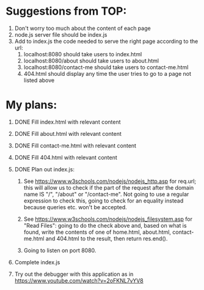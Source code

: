 # Suggestions from TOP:

1. Don't worry too much about the content of each page
2. node.js server file should be index.js
3. Add to index.js the code needed to serve the right page according to the url:
    1. localhost:8080 should take users to index.html
    2. localhost:8080/about should take users to about.html
    3. localhost:8080/contact-me should take users to contact-me.html
    4. 404.html should display any time the user tries to go to a page not listed above

# My plans:

1. DONE Fill index.html with relevant content
2. DONE Fill about.html with relevant content
3. DONE Fill contact-me.html with relevant content
4. DONE Fill 404.html with relevant content
5. DONE Plan out index.js:

    1. See https://www.w3schools.com/nodejs/nodejs_http.asp for req.url; this will allow 
    us to check if the part of the request after the domain name IS "/", "/about" or 
    "/contact-me". Not going to use a regular expression to check this, going to check 
    for an equality instead because queries etc. won't be accepted.

    2. See https://www.w3schools.com/nodejs/nodejs_filesystem.asp for "Read Files": going 
    to do the check above and, based on what is found, write the contents of one of 
    home.html, about.html, contact-me.html and 404.html to the result, then return res.end().

    3. Going to listen on port 8080.

6. Complete index.js
7. Try out the debugger with this application as in https://www.youtube.com/watch?v=2oFKNL7vYV8